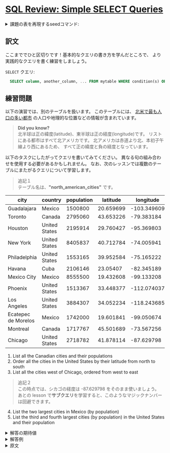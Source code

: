 # [SQL Review: Simple SELECT Queries](https://sqlbolt.com/lesson/select_queries_review)

<details>
  <summary>課題の表を再現するseedコマンド:</summary>

  ```SQL
  DROP TABLE IF EXISTS north_american_cities;

  CREATE TABLE IF NOT EXISTS north_american_cities (
    id          SERIAL       PRIMARY KEY,
    city        VARCHAR(255) NOT NULL,
    country     VARCHAR(100) NOT NULL,
    population  INTEGER      NOT NULL CHECK (population > 0),
    latitude    DECIMAL(9,6) NOT NULL CHECK (latitude BETWEEN -90 AND 90),
    longitude   DECIMAL(9,6) NOT NULL CHECK (longitude BETWEEN -180 AND 180),
    UNIQUE (city, country)
  );

  INSERT INTO north_american_cities (city, country, population, latitude, longitude)
  VALUES
  ('Guadalajara', 'Mexico', 1500800, 20.659699, -103.349609),
  ('Toronto', 'Canada', 2795060, 43.653226, -79.383184),
  ('Houston', 'United States', 2195914, 29.760427, -95.369803),
  ('New York', 'United States', 8405837, 40.712784, -74.005941),
  ('Philadelphia', 'United States', 1553165, 39.952584, -75.165222),
  ('Havana', 'Cuba', 2106146, 23.054070, -82.345189),
  ('Mexico City', 'Mexico', 8555500, 19.432608, -99.133208),
  ('Phoenix', 'United States', 1513367, 33.448377, -112.074037),
  ('Los Angeles', 'United States', 3884307, 34.052234, -118.243685),
  ('Ecatepec de Morelos', 'Mexico', 1742000, 19.601841, -99.050674),
  ('Montreal', 'Canada', 1717767, 45.501689, -73.567256),
  ('Chicago', 'United States', 2718782, 41.878114, -87.629798);
  ```

  または以下を実行:

  ```psql
    \i /home/postgres/dataset/sqlbolt/north_american_cities.sql
  ```
</details>

## 訳文

ここまででひと区切りです！基本的なクエリの書き方を学んだところで、
より実践的なクエリを書く練習をしましょう。

`SELECT` クエリ:

```SQL
  SELECT column, another_column, ... FROM mytable WHERE condition(s) ORDER BY column ASC/DESC LIMIT num_limit OFFSET num_offset;
```

## 練習問題

以下の演習では、別のテーブルを扱います。
このテーブルには、
[北米で最も人口の多い都市](http://en.wikipedia.org/wiki/List_of_North_American_cities_by_population)
の人口や地理的な位置などの情報が含まれています。

>**Did you know?**  
北半球は正の緯度(latitude)、東半球は正の経度(longitude)です。
リストにある都市はすべて北アメリカです。
北アメリカは赤道より北、本初子午線より西にあるため、
すべて正の緯度と負の経度となっています。

以下のタスクにしたがってクエリを書いてみてください。
異なる句の組み合わせを使用する必要があるかもしれません。
なお、次のレッスンでは複数のテーブルにまたがるクエリについて学習します。

>追記１  
テーブル名は、**"north_american_cities"** です。

| city                | country       | population | latitude  | longitude   |
| ------------------- | ------------- | ---------- | --------- | ----------- |
| Guadalajara         | Mexico        | 1500800    | 20.659699 | -103.349609 |
| Toronto             | Canada        | 2795060    | 43.653226 | -79.383184  |
| Houston             | United States | 2195914    | 29.760427 | -95.369803  |
| New York            | United States | 8405837    | 40.712784 | -74.005941  |
| Philadelphia        | United States | 1553165    | 39.952584 | -75.165222  |
| Havana              | Cuba          | 2106146    | 23.05407  | -82.345189  |
| Mexico City         | Mexico        | 8555500    | 19.432608 | -99.133208  |
| Phoenix             | United States | 1513367    | 33.448377 | -112.074037 |
| Los Angeles         | United States | 3884307    | 34.052234 | -118.243685 |
| Ecatepec de Morelos | Mexico        | 1742000    | 19.601841 | -99.050674  |
| Montreal            | Canada        | 1717767    | 45.501689 | -73.567256  |
| Chicago             | United States | 2718782    | 41.878114 | -87.629798  |

1. List all the Canadian cities and their populations
2. Order all the cities in the United States by their latitude from north to south
3. List all the cities west of Chicago, ordered from west to east
>追記２  
この時点では、シカゴの経度は -87.629798 をそのまま使いましょう。
あとの lesson で**サブクエリ**を学習すると、このようなマジックナンバーは回避できます。
4. List the two largest cities in Mexico (by population)
5. List the third and fourth largest cities (by population) in the United States and their population

<details>
  <summary>解答の期待値</summary>

  1. List all the Canadian cities and their populations
  ```psql
      city   | population
    ----------+------------
     Toronto  |    2795060
     Montreal |    1717767
  ```
  2. Order all the cities in the United States by their latitude from north to south
  ```psql
     id |     city     |    country    | population | latitude  |  longitude
    ----+--------------+---------------+------------+-----------+-------------
     12 | Chicago      | United States |    2718782 | 41.878114 |  -87.629798
      4 | New York     | United States |    8405837 | 40.712784 |  -74.005941
      5 | Philadelphia | United States |    1553165 | 39.952584 |  -75.165222
      9 | Los Angeles  | United States |    3884307 | 34.052234 | -118.243685
      8 | Phoenix      | United States |    1513367 | 33.448377 | -112.074037
      3 | Houston      | United States |    2195914 | 29.760427 |  -95.369803
  ```
  3. List all the cities west of Chicago, ordered from west to east
  ```psql
     id |        city         |    country    | population | latitude  |  longitude
    ----+---------------------+---------------+------------+-----------+-------------
      9 | Los Angeles         | United States |    3884307 | 34.052234 | -118.243685
      8 | Phoenix             | United States |    1513367 | 33.448377 | -112.074037
      1 | Guadalajara         | Mexico        |    1500800 | 20.659699 | -103.349609
      7 | Mexico City         | Mexico        |    8555500 | 19.432608 |  -99.133208
     10 | Ecatepec de Morelos | Mexico        |    1742000 | 19.601841 |  -99.050674
      3 | Houston             | United States |    2195914 | 29.760427 |  -95.369803
  ```
  4. List the two largest cities in Mexico (by population)
  ```psql
     id |        city         | country | population | latitude  | longitude
    ----+---------------------+---------+------------+-----------+------------
      7 | Mexico City         | Mexico  |    8555500 | 19.432608 | -99.133208
     10 | Ecatepec de Morelos | Mexico  |    1742000 | 19.601841 | -99.050674
  ```
  5. List the third and fourth largest cities (by population) in the United States and their population
  ```psql
   id |  city   |    country    | population | latitude  | longitude
  ----+---------+---------------+------------+-----------+------------
   12 | Chicago | United States |    2718782 | 41.878114 | -87.629798
    3 | Houston | United States |    2195914 | 29.760427 | -95.369803
  ```
</details>

<details>
  <summary>解答例</summary>

  1. List all the Canadian cities and their populations
  ```sql
    SELECT city, population FROM north_american_cities WHERE country = 'Canada';
  ```
  2. Order all the cities in the United States by their latitude from north to south
  ```sql
    SELECT * FROM north_american_cities WHERE country = 'United States' ORDER BY latitude DESC;
  ```
  3. List all the cities west of Chicago, ordered from west to east
  ```sql
    SELECT * FROM north_american_cities WHERE longitude < -87.629798 ORDER BY longitude ASC;
  ```
  4. List the two largest cities in Mexico (by population)
  ```sql
    SELECT * FROM north_american_cities WHERE country = 'Mexico' ORDER BY population DESC LIMIT 2;
  ```
  5. List the third and fourth largest cities (by population) in the United States and their population
  ```sql
    SELECT * FROM north_american_cities WHERE country = 'United States' ORDER BY population DESC LIMIT 2 OFFSET 2;
  ```
</details>

<details>
  <summary>原文</summary>

  You've done a good job getting to this point! Now that you've gotten a taste of how to write a basic query, you need to practice writing queries that solve actual problems.

  SELECT query

  ```SQL
    SELECT column, another_column, … FROM mytable WHERE condition(s) ORDER BY column ASC/DESC LIMIT num_limit OFFSET num_offset;
  ```

  ## Exercise

  In the exercise below, you will be working with a different table. This table instead contains information about a few of [the most populous cities of North America](http://en.wikipedia.org/wiki/List_of_North_American_cities_by_population) including their population and geo-spatial location in the world.

  >**Did you know?**  
  Positive latitudes correspond to the northern hemisphere, and positive longitudes correspond to the eastern hemisphere. Since North America is north of the equator and west of the prime meridian, all of the cities in the list have positive latitudes and negative longitudes.

  Try and write some queries to find the information requested in the tasks below. You may have to use a different combination of clauses in your query for each task. Once you're done, continue onto the next lesson to learn about queries that span multiple tables.
</details>
